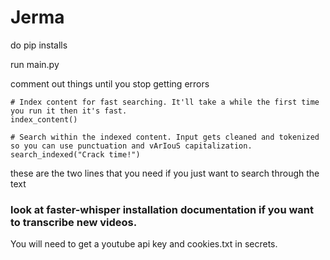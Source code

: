 # Jerma
do pip installs

run main.py

comment out things until you stop getting errors

    # Index content for fast searching. It'll take a while the first time you run it then it's fast.
    index_content()

    # Search within the indexed content. Input gets cleaned and tokenized so you can use punctuation and vArIouS capitalization.
    search_indexed("Crack time!")

these are the two lines that you need if you just want to search through the text




### look at faster-whisper installation documentation if you want to transcribe new videos.

You will need to get a youtube api key and cookies.txt in secrets.
